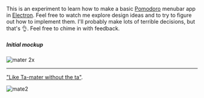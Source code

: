 This is an experiment to learn how to make a basic [Pomodoro](http://pomodorotechnique.com/) menubar app in [Electron](http://electron.atom.io/). Feel free to watch me explore design ideas and to try to figure out how to implement them. I'll probably make lots of terrible decisions, but that's :ok_hand:. Feel free to chime in with feedback.

##### Initial mockup

![mater 2x](https://cloud.githubusercontent.com/assets/6104/20139346/9f8d343a-a653-11e6-99a5-9094f7d9ec42.png)

----

["Like Ta-mater without the ta"](https://youtu.be/MJm8vNTasMg?t=25s).

![mate2](https://cloud.githubusercontent.com/assets/6104/20083476/8dcb077e-a52a-11e6-962f-828c437f6011.jpg)
